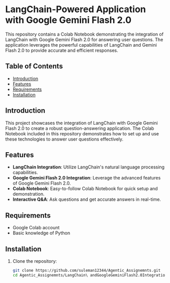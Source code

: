 # LangChain-Powered Application with Google Gemini Flash 2.0

This repository contains a Colab Notebook demonstrating the integration of LangChain with Google Gemini Flash 2.0 for answering user questions. The application leverages the powerful capabilities of LangChain and Gemini Flash 2.0 to provide accurate and efficient responses.

## Table of Contents

- [Introduction](#introduction)
- [Features](#features)
- [Requirements](#requirements)
- [Installation](#installation)


## Introduction

This project showcases the integration of LangChain with Google Gemini Flash 2.0 to create a robust question-answering application. The Colab Notebook included in this repository demonstrates how to set up and use these technologies to answer user questions effectively.

## Features

- **LangChain Integration**: Utilize LangChain's natural language processing capabilities.
- **Google Gemini Flash 2.0 Integration**: Leverage the advanced features of Google Gemini Flash 2.0.
- **Colab Notebook**: Easy-to-follow Colab Notebook for quick setup and demonstration.
- **Interactive Q&A**: Ask questions and get accurate answers in real-time.

## Requirements

- Google Colab account
- Basic knowledge of Python

## Installation

1. Clone the repository:
   ```bash
   git clone https://github.com/suleman12344/Agentic_Assignemnts.git
   cd Agentic_Assignemnts/LangChain\ andGoogleGeminiFlash2.0Integration/
